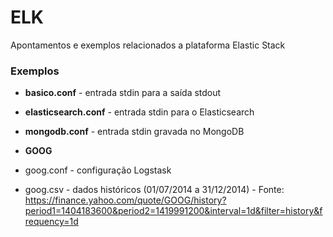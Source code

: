 # ELK

Apontamentos e exemplos relacionados a plataforma Elastic Stack

### Exemplos

- **basico.conf** - entrada stdin para a saída stdout
- **elasticsearch.conf** - entrada stdin para o Elasticsearch
- **mongodb.conf** - entrada stdin gravada no MongoDB

- **GOOG**
 - goog.conf - configuração Logstask
 - goog.csv - dados históricos (01/07/2014 a 31/12/2014) - Fonte: https://finance.yahoo.com/quote/GOOG/history?period1=1404183600&period2=1419991200&interval=1d&filter=history&frequency=1d
